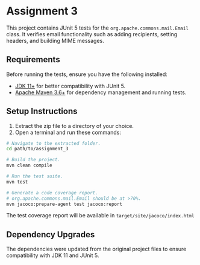 # Assignment 3

This project contains JUnit 5 tests for the `org.apache.commons.mail.Email`
class. It verifies email functionality such as adding recipients, setting
headers, and building MIME messages.

## Requirements

Before running the tests, ensure you have the following installed:

- [JDK 11+](https://openjdk.org/projects/jdk/11/) for better compatibility with
  JUnit 5.
- [Apache Maven 3.6+](https://maven.apache.org/download.cgi) for dependency
  management and running tests.

## Setup Instructions

1. Extract the zip file to a directory of your choice.
2. Open a terminal and run these commands:

```sh
# Navigate to the extracted folder.
cd path/to/assignment_3

# Build the project.
mvn clean compile

# Run the test suite.
mvn test

# Generate a code coverage report.
# org.apache.commons.mail.Email should be at >70%.
mvn jacoco:prepare-agent test jacoco:report
```

The test coverage report will be available in `target/site/jacoco/index.html`

## Dependency Upgrades

The dependencies were updated from the original project files to ensure compatibility with JDK 11 and JUnit 5.
